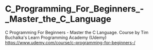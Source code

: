 # C_Programming_For_Beginners_-_Master_the_C_Language
C Programming For Beginners - Master the C Language. Course by Tim Buchalka's Learn Programming Academy (Udemy)
https://www.udemy.com/course/c-programming-for-beginners-/

